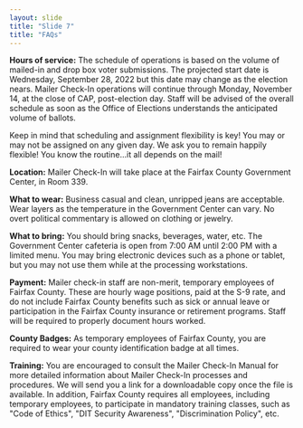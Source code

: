 ```yaml
---
layout: slide
title: "Slide 7"
title: "FAQs"
---
```


**Hours of service:** The schedule of operations is based on the volume of mailed-in and drop box voter submissions. The projected start date is Wednesday, September 28, 2022 but this date may change as the election nears. Mailer Check-In operations will continue through Monday, November 14, at the close of CAP, post-election day. Staff will be advised of the overall schedule as soon as the Office of Elections understands the anticipated volume of ballots.

Keep in mind that scheduling and assignment flexibility is key! You may or may not be assigned on any given day. We ask you to remain happily flexible! You know the routine...it all depends on the mail!

**Location:** Mailer Check-In will take place at the Fairfax County Government Center, in Room 339.

**What to wear:** Business casual and clean, unripped jeans are acceptable. Wear layers as the temperature in the Government Center can vary. No overt political commentary is allowed on clothing or jewelry.

**What to bring:** You should bring snacks, beverages, water, etc. The Government Center cafeteria is open from 7:00 AM until 2:00 PM with a limited menu. You may bring electronic devices such as a phone or tablet, but you may not use them while at the processing workstations.

**Payment:** Mailer check-in staff are non-merit, temporary employees of Fairfax County. These are hourly wage positions, paid at the S-9 rate, and do not include Fairfax County benefits such as sick or annual leave or participation in the Fairfax County insurance or retirement programs. Staff will be required to properly document hours worked.

**County Badges:** As temporary employees of Fairfax County, you are required to wear your county identification badge at all times.

**Training:** You are encouraged to consult the Mailer Check-In Manual for more detailed information about Mailer Check-In processes and procedures. We will send you a link for a downloadable copy once the file is available. In addition, Fairfax County requires all employees, including temporary employees, to participate in mandatory training classes, such as "Code of Ethics", "DIT Security Awareness", "Discrimination Policy", etc.
